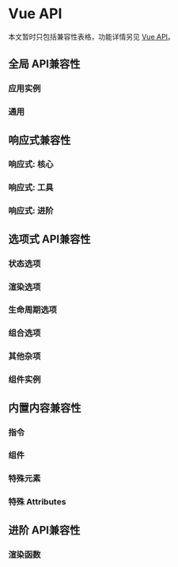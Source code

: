 # Vue API

本文暂时只包括兼容性表格，功能详情另见 [Vue API](https://uniapp.dcloud.net.cn/tutorial/vue3-api.html)。

## 全局 API兼容性

### 应用实例


<!-- VUEJSON.application.compatibility -->
### 通用


<!-- VUEJSON.general.compatibility -->
## 响应式兼容性

### 响应式: 核心


<!-- VUEJSON.reactivity_core.compatibility -->
### 响应式: 工具


<!-- VUEJSON.reactivity_utilities.compatibility -->
### 响应式: 进阶


<!-- VUEJSON.reactivity_advanced.compatibility -->
## 选项式 API兼容性

### 状态选项


<!-- VUEJSON.options_state.compatibility -->
### 渲染选项


<!-- VUEJSON.options_rendering.compatibility -->
### 生命周期选项


<!-- VUEJSON.options_lifecycle.compatibility -->
### 组合选项


<!-- VUEJSON.options_composition.compatibility -->
### 其他杂项


<!-- VUEJSON.options_misc.compatibility -->
### 组件实例


<!-- VUEJSON.component_instance.compatibility -->
## 内置内容兼容性

### 指令


<!-- VUEJSON.directives.compatibility -->
### 组件


<!-- VUEJSON.components.compatibility -->
### 特殊元素


<!-- VUEJSON.special_elements.compatibility -->
### 特殊 Attributes


<!-- VUEJSON.special_attributes.compatibility -->
## 进阶 API兼容性

### 渲染函数


<!-- VUEJSON.render_function.compatibility -->